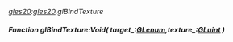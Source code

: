 _[gles20](../../modules/gles20/gles20-module.md):[gles20](../../modules/gles20/gles20-module.md).glBindTexture_
##### Function glBindTexture:Void( target_:[GLenum](../../modules/gles20/gles20-glenum.md),texture_:[GLuint](../../modules/gles20/gles20-gluint.md) )
